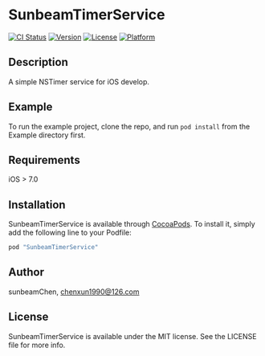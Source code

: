 # SunbeamTimerService

[![CI Status](http://img.shields.io/travis/sunbeamChen/SunbeamTimerService.svg?style=flat)](https://travis-ci.org/sunbeamChen/SunbeamTimerService)
[![Version](https://img.shields.io/cocoapods/v/SunbeamTimerService.svg?style=flat)](http://cocoapods.org/pods/SunbeamTimerService)
[![License](https://img.shields.io/cocoapods/l/SunbeamTimerService.svg?style=flat)](http://cocoapods.org/pods/SunbeamTimerService)
[![Platform](https://img.shields.io/cocoapods/p/SunbeamTimerService.svg?style=flat)](http://cocoapods.org/pods/SunbeamTimerService)

## Description
A simple NSTimer service for iOS develop.

## Example

To run the example project, clone the repo, and run `pod install` from the Example directory first.

## Requirements
iOS > 7.0

## Installation

SunbeamTimerService is available through [CocoaPods](http://cocoapods.org). To install
it, simply add the following line to your Podfile:

```ruby
pod "SunbeamTimerService"
```

## Author

sunbeamChen, chenxun1990@126.com

## License

SunbeamTimerService is available under the MIT license. See the LICENSE file for more info.
